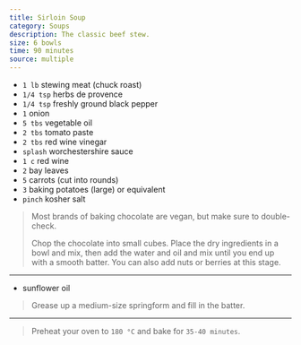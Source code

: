 ```yaml
---
title: Sirloin Soup
category: Soups
description: The classic beef stew.
size: 6 bowls
time: 90 minutes
source: multiple
---
```


* `1 lb` stewing meat (chuck roast)
* `1/4 tsp` herbs de provence
* `1/4 tsp` freshly ground black pepper
* `1` onion
* `5 tbs` vegetable oil
* `2 tbs` tomato paste
* `2 tbs` red wine vinegar
* `splash` worchestershire sauce
* `1 c` red wine
* `2` bay leaves
* `5` carrots (cut into rounds)
* `3` baking potatoes (large) or equivalent
* `pinch` kosher salt

> Most brands of baking chocolate are vegan, but make sure to double-check.
>
> Chop the chocolate into small cubes. Place the dry ingredients in a bowl and mix, then add the water and oil and mix until you end up with a smooth batter. You can also add nuts or berries at this stage.

---

* sunflower oil

> Grease up a medium-size springform and fill in the batter.

---

> Preheat your oven to `180 °C` and bake for `35-40 minutes`.

